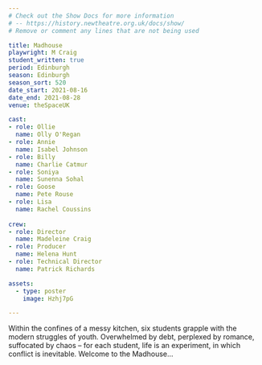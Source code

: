 ```yaml
---
# Check out the Show Docs for more information
# -- https://history.newtheatre.org.uk/docs/show/
# Remove or comment any lines that are not being used

title: Madhouse
playwright: M Craig
student_written: true
period: Edinburgh
season: Edinburgh
season_sort: 520
date_start: 2021-08-16
date_end: 2021-08-28
venue: theSpaceUK

cast:
- role: Ollie
  name: Olly O'Regan
- role: Annie
  name: Isabel Johnson
- role: Billy
  name: Charlie Catmur
- role: Soniya
  name: Sunenna Sohal
- role: Goose
  name: Pete Rouse
- role: Lisa
  name: Rachel Coussins
  
crew: 
- role: Director
  name: Madeleine Craig
- role: Producer
  name: Helena Hunt
- role: Technical Director 
  name: Patrick Richards

assets:
  - type: poster
    image: Hzhj7pG

---
```


Within the confines of a messy kitchen, six students grapple with the modern struggles of youth. Overwhelmed by debt, perplexed by romance, suffocated by chaos – for each student, life is an experiment, in which conflict is inevitable. Welcome to the Madhouse...
